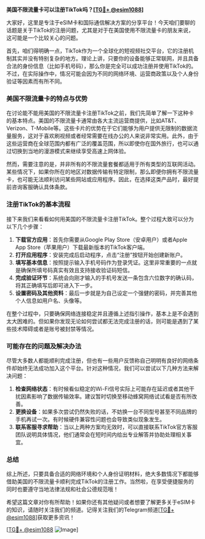 **美国不限流量卡可以注册TikTok吗？[[TG💪+ @esim1088](https://t.me/s/esim1088)]**

大家好，这里是专注于eSIM卡和国际通信解决方案的分享平台！今天咱们要聊的话题是关于TikTok的注册问题，尤其是对于在美国使用不限流量卡的朋友来说，这可能是一个比较关心的问题。

首先，咱们得明确一点，TikTok作为一个全球化的短视频社交平台，它的注册机制其实并没有特别复杂的地方。理论上讲，只要你的设备能够正常联网，并且具备合法的身份信息（比如手机号码），那么你是完全可以成功注册并使用TikTok的。不过，在实际操作中，情况可能会因为不同的网络环境、运营商政策以及个人身份验证等因素而有所不同。

### 美国不限流量卡的特点与优势

在讨论能不能用美国的不限流量卡注册TikTok之前，我们先简单了解一下这种卡的基本特点。美国的不限流量卡通常由各大主流运营商提供，比如AT&T、Verizon、T-Mobile等。这些卡片的优势在于它们能够为用户提供无限制的数据流量服务，这对于喜欢刷视频或者经常需要在线办公的人来说非常实用。此外，由于这些运营商在全球范围内都有广泛的覆盖范围，所以即使你在国外旅行，也可以通过切换到当地的漫游模式来继续享受高速上网体验。

然而，需要注意的是，并非所有的不限流量套餐都适用于所有类型的互联网活动。某些情况下，如果你所在的地区对数据传输有特定限制，那么即便你拥有不限流量卡，也可能无法顺利访问某些网站或应用程序。因此，在选择这类产品时，最好提前咨询客服确认具体条款。

### 注册TikTok的基本流程

接下来我们来看看如何用美国的不限流量卡注册TikTok。整个过程大致可以分为以下几个步骤：

1. **下载官方应用**：首先你需要从Google Play Store（安卓用户）或者Apple App Store（苹果用户）下载最新版本的TikTok客户端。
2. **打开应用程序**：安装完成后启动程序，点击“注册”按钮开始创建新账户。
3. **填写基本信息**：按照提示输入手机号码作为登录凭证。这里非常重要的一点就是确保所填号码真实有效且支持接收验证码短信。
4. **完成验证环节**：系统会向刚才输入的手机号发送一条包含六位数字的确认码，将其正确填写后即可进入下一步。
5. **设置密码及其他资料**：最后一步就是为自己设定一个强健的密码，并完善其他个人信息如用户名、头像等。

在整个过程中，只要确保网络连接稳定并且遵循上述指引操作，基本上是不会遇到太大困难的。但如果你发现无论如何尝试都无法完成注册的话，则可能是遇到了某些技术障碍或者是账号被封禁等情况。

### 可能存在的问题及解决办法

尽管大多数人都能顺利完成注册，但也有一些用户反馈称自己明明有良好的网络条件却始终无法成功加入这个平台。针对这种情况，我们可以尝试以下几种方法来解决问题：

1. **检查网络状态**：有时候看似稳定的Wi-Fi信号实际上可能存在延迟或者其他干扰因素影响了数据传输效率。建议暂时切换至移动蜂窝网络试试看是否有所改善。
2. **更换设备**：如果多次尝试仍然失败的话，不妨换一台不同型号甚至不同品牌的手机再试一次。有时候硬件兼容性问题也会导致类似现象发生。
3. **联系客服寻求帮助**：当以上两种方案均无效时，可以直接联系TikTok官方客服团队说明具体情况，他们通常会在短时间内给出专业解答并协助处理相关事宜。

### 总结

综上所述，只要具备合适的网络环境和个人身份证明材料，绝大多数情况下都能够借助美国的不限流量卡顺利完成TikTok的注册工作。当然啦，在享受便捷服务的同时也要遵守当地法律法规和社会公德规范哦！

希望这篇文章对你有所帮助！如果你还有其他疑问或者想要了解更多关于eSIM卡的知识，请随时关注我们的频道。记得关注我们的Telegram频道[[TG💪+ @esim1088](https://t.me/s/esim1088)]获取更多资讯！

[[TG💪+ @esim1088](https://t.me/s/esim1088) ![Image](https://i.postimg.cc/4NQfJmqS/Snipaste-2025-05-13-00-14-12.png)]
